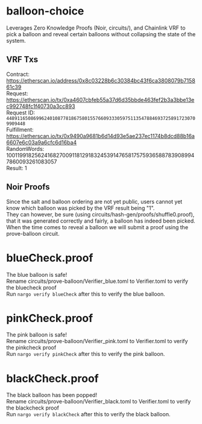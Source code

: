 # balloon-choice
Leverages Zero Knowledge Proofs (Noir, circuits/), and Chainlink VRF to pick a balloon and reveal certain balloons without collapsing the state of the system.

## VRF Txs
Contract: https://etherscan.io/address/0x8c03228b6c30384bc43f6ca3808079b715861c39  
Request: https://etherscan.io/tx/0xa4607cbfeb55a37d6d35bbde463fef2b3a3bbe13ec992748fc1f40730a3cc893  
Request ID: `44891165086996240108778186758015576609333059751135478846937258917230709909448`  
Fulfillment: https://etherscan.io/tx/0x9490a9681b6d14d93e5ae237ec1174b8dcd88b16a6607e6c03a9a6cfc6d16ba4  
RandomWords: 100119918256241682700911812918324539147658175759365887839089947860093261083057  
Result: 1  

## Noir Proofs
Since the salt and balloon ordering are not yet public, users cannot yet know which balloon was picked by the VRF result being "1".  
They can however, be sure (using circuits/hash-gen/proofs/shuffle0.proof), that it was generated correctly and fairly, a balloon has indeed been picked.  
When the time comes to reveal a balloon we will submit a proof using the prove-balloon circuit.

# blueCheck.proof
The blue balloon is safe!  
Rename circuits/prove-balloon/Verifier_blue.toml to Verifier.toml to verify the bluecheck proof  
Run `nargo verify blueCheck` after this to verify the blue balloon.

# pinkCheck.proof
The pink balloon is safe!  
Rename circuits/prove-balloon/Verifier_pink.toml to Verifier.toml to verify the pinkcheck proof  
Run `nargo verify pinkCheck` after this to verify the pink balloon.

# blackCheck.proof
The black balloon has been popped!  
Rename circuits/prove-balloon/Verifier_black.toml to Verifier.toml to verify the blackcheck proof  
Run `nargo verify blackCheck` after this to verify the black balloon.
